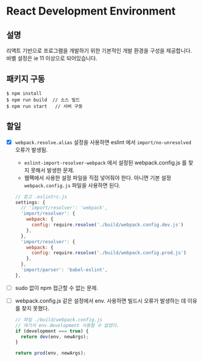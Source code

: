 # React Development Environment

## 설명

리액트 기반으로 프로그램을 개발하기 위한 기본적인 개발 환경을 구성을 제공합니다.
바벨 설정은 ie 11 이상으로 되어있습니다.

## 패키지 구동

```
$ npm install
$ npm run build  // 소스 빌드
$ npm run start   // 서버 구동
```

## 할일

- [x] `webpack.resolve.alias` 설정을 사용하면 eslint 에서 `import/no-unresolved` 오류가 발생됨.
  - `eslint-import-resolver-webpack` 에서 설정된 webpack.config.js 를 찾지 못해서 발생한 문제.
  - 웹팩에서 사용한 설정 파일을 직접 넣어줘야 한다. 아니면 기본 설정 `webpack.config.js` 파일을 사용하면 된다.
  ```js
  // 참고 .eslintrc.js
  settings: {
    // 'import/resolver': 'webpack',
    'import/resolver': {
      webpack: { 
        config: require.resolve('./build/webpack.config.dev.js') 
      },
    },
    'import/resolver': {
      webpack: { 
        config: require.resolve('./build/webpack.config.prod.js') 
      },
    },
    'import/parser': 'babel-eslint',
  },

  ```
- [ ] sudo 없이 npm 접근할 수 없는 문제.
- [ ] webpack.config.js 같은 설정에서 env. 사용하면 빌드시 오류가 발생하는 데 이유를 찾지 못했다.
  ```js
  // 파일 ./build/webpack.config.js
  // 여기서 env.development 사용할 수 없었다.
  if (development === true) {
    return dev(env, newArgs);
  }

  return prod(env, newArgs);
  ```

